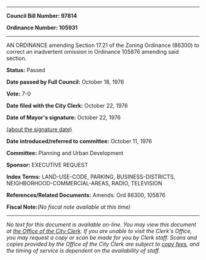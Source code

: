 

********

**Council Bill Number: 97814**
   
**Ordinance Number: 105931**
********

 AN ORDINANCE amending Section 17.21 of the Zoning Ordinance (86300) to correct an inadvertent omission in Ordinance 105876 amending said section.

**Status:** Passed
   
**Date passed by Full Council:** October 18, 1976
   
**Vote:** 7-0
   
**Date filed with the City Clerk:** October 22, 1976
   
**Date of Mayor's signature:** October 22, 1976
   
[(about the signature date)](/~public/approvaldate.htm)
   
   
   
**Date introduced/referred to committee:** October 11, 1976
   
**Committee:** Planning and Urban Development
   
**Sponsor:** EXECUTIVE REQUEST
   
   
**Index Terms:** LAND-USE-CODE, PARKING, BUSINESS-DISTRICTS, NEIGHBORHOOD-COMMERCIAL-AREAS, RADIO, TELEVISION

**References/Related Documents:** Amends: Ord 86300, 105876

**Fiscal Note:**_(No fiscal note available at this time)_
********

_No text for this document is available on-line. You may view this document at [the Office of the City Clerk](http://www.seattle.gov/leg/clerk/contactUs.htm). If you are unable to visit the Clerk's Office, you may request a copy or scan be made for you by Clerk staff. Scans and copies provided by the Office of the City Clerk are subject to [copy fees](http://clerk.seattle.gov/~public/clerkfees.htm), and the timing of service is dependent on the availability of staff._

